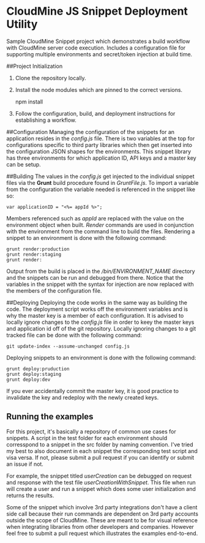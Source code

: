 # CloudMine JS Snippet Deployment Utility
Sample CloudMine Snippet project which demonstrates a build workflow with CloudMine server code execution. Includes a configuration file for supporting multiple environments and secret/token injection at build time. 

##Project Initialization
1. Clone the repository locally.
2. Install the node modules which are pinned to the correct versions.

    npm install

3. Follow the configuration, build, and deployment instructions for establishing a workflow.

##Configuration
Managing the configuration of the snippets for an application resides in the *config.js* file. There is two variables at the top for configurations specific to third party libraries which then get inserted into the configuration JSON shapes for the environments. This snippet library has three environments for which application ID, API keys and a master key can be setup. 

##Building
The values in the *config.js* get injected to the individual snippet files via the **Grunt** build procedure found in *GruntFile.js*. To import a variable from the configuration the variable needed is referenced in the snippet like so:

    var applicationID = "<%= appId %>";
    
Members referenced such as *appId* are replaced with the value on the environment object when built. *Render* commands are used in conjunction with the environment from the command line to build the files. Rendering a snippet to an environment is done with the following command:

    grunt render:production
    grunt render:staging
    grunt render:
    
Output from the build is placed in the */bin/ENVIRONMENT_NAME* directory and the snippets can be run and debugged from there. Notice that the variables in the snippet with the syntax for injection are now replaced with the members of the configuration file.

##Deploying
Deploying the code works in the same way as building the code. The deployment script works off the environment variables and is why the master key is a member of each configuration. It is advised to locally ignore changes to the *config.js* file in order to keey the master keys and application id off of the git repository. Locally ignoring changes to a git tracked file can be done with the following command:

    git update-index --assume-unchanged config.js

Deploying snippets to an environment is done with the following command:

    grunt deploy:pruduction
    grunt deploy:staging
    grunt deploy:dev
    
If you ever accidentally commit the master key, it is good practice to invalidate the key and redeploy with the newly created keys.

## Running the examples
For this project, it's basically a repository of common use cases for snippets. A script in the test folder for each environment should corresspond to a snippet in the src folder  by naming convention. I've tried my best to also document in each snippet the corresponding test script and visa versa. If not, please submit a pull request if you can identify or submit an issue if not.

For example, the snippet titled *userCreation* can be debugged on request and response with the test file *userCreationWithSnippet*. This file when run will create a user and run a snippet which does some user initialization and returns the results.

Some of the snippet which involve 3rd party integrations don't have a client side call because their run commands are dependent on 3rd party accounts outside the scope of CloudMine. These are meant to be for visual reference when integrating libraries from other developers and companies. However feel free to submit a pull request which illustrates the examples end-to-end.
